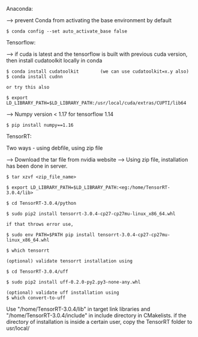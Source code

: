 
Anaconda:

--> prevent Conda from activating the base environment by default
	
	$ conda config --set auto_activate_base false

Tensorflow:

--> if cuda is latest and the tensorflow is built with previous cuda version, then install cudatoolkit locally in conda
		
	$ conda install cudatoolkit        (we can use cudatoolkit=x.y also)
	$ conda install cudnn 

    or try this also 
	
	$ export LD_LIBRARY_PATH=$LD_LIBRARY_PATH:/usr/local/cuda/extras/CUPTI/lib64
      
	
--> Numpy version < 1.17 for tensorflow 1.14
	
	$ pip install numpy==1.16

TensorRT:

Two ways - using debfile, using zip file

--> Download the tar file from nvidia website
--> Using zip file, installation has been done in server. 

	$ tar xzvf <zip_file_name>

	$ export LD_LIBRARY_PATH=$LD_LIBRARY_PATH:<eg:/home/TensorRT-3.0.4/lib>

	$ cd TensorRT-3.0.4/python

	$ sudo pip2 install tensorrt-3.0.4-cp27-cp27mu-linux_x86_64.whl

    if that throws error use, 

	$ sudo env PATH=$PATH pip install tensorrt-3.0.4-cp27-cp27mu-linux_x86_64.whl
			
	$ which tensorrt

    (optional) validate tensorrt installation using 

	$ cd TensorRT-3.0.4/uff

	$ sudo pip2 install uff-0.2.0-py2.py3-none-any.whl

    (optional) validate uff installation using 
	$ which convert-to-uff
 
 Use "/home/TensorRT-3.0.4/lib" in target link libraries and "/home/TensorRT-3.0.4/include" in include directory in CMakelists.
 if the directory of installation is inside a certain user, copy the TensorRT folder to usr/local/ 



